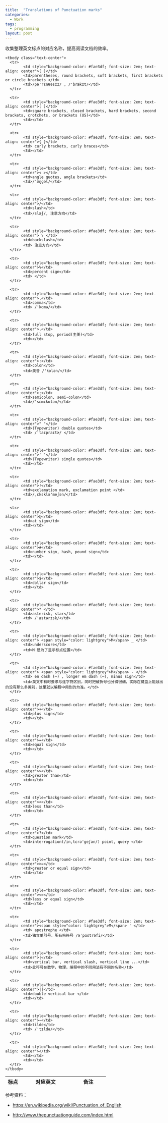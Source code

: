 ```yaml
---
title:  "Translations of Punctuation marks"
categories:
  - Work
tags:
  - programming
layout: post
---
```


收集整理英文标点的对应名称，提高阅读文档的效率。

<table class="table table-bordered" >
    <thead>
      <tr>
            <th width="15%">标点</th>
            <th width="50%">对应英文</th>
            <th width="35%">备注</th>
      </tr>
    </thead>

    <tbody class="text-center">
      <tr>
            <td style="background-color: #fae3df; font-size: 2em; text-align: center">( )</td>
            <td>parentheses, round brackets, soft brackets, first brackets or circle brackets </td>
            <td>/pə'rɛnθəsɪz/ , /'brækɪt/</td>
      </tr>

      <tr>
            <td style="background-color: #fae3df; font-size: 2em; text-align: center">[ ]</td>
            <td>square brackets, closed brackets, hard brackets, second brackets, crotchets, or brackets (US)</td>
            <td></td>
      </tr>

      <tr>
            <td style="background-color: #fae3df; font-size: 2em; text-align: center">{ }</td>
            <td> curly brackets, curly braces</td>
            <td></td>
      </tr>

      <tr>
            <td style="background-color: #fae3df; font-size: 2em; text-align: center">< ></td>
            <td>angle quotes, angle brackets</td>
            <td>/ˈæŋɡəl/</td>
      </tr>

      <tr>
            <td style="background-color: #fae3df; font-size: 2em; text-align: center">/</td>
            <td>slash</td>
            <td>/slæʃ/, 注意方向</td>
      </tr>

      <tr>
            <td style="background-color: #fae3df; font-size: 2em; text-align: center"> \ </td>
            <td>backslash</td>
            <td> 注意方向</td>
      </tr>

      <tr>
            <td style="background-color: #fae3df; font-size: 2em; text-align: center">%</td>
            <td>percent sign</td>
            <td> </td>
      </tr>

      <tr>
            <td style="background-color: #fae3df; font-size: 2em; text-align: center">,</td>
            <td>comma</td>
            <td> /'kɑmə/</td>
      </tr>

      <tr>
            <td style="background-color: #fae3df; font-size: 2em; text-align: center">.</td>
            <td>full stop, period(主美)</td>
            <td></td>
      </tr>

      <tr>
            <td style="background-color: #fae3df; font-size: 2em; text-align: center">:</td>
            <td>colon</td>
            <td>美音 /'kolən/</td>
      </tr>

      <tr>
            <td style="background-color: #fae3df; font-size: 2em; text-align: center">;</td>
            <td>semicolon, semi-colon</td>
            <td>/'sɛmɪkolən/</td>
      </tr>

      <tr>
            <td style="background-color: #fae3df; font-size: 2em; text-align: center">" "</td>
            <td>(Typewriter) double quotes</td>
            <td> /'taɪpraɪtɚ/ </td>
      </tr>

      <tr>
            <td style="background-color: #fae3df; font-size: 2em; text-align: center">' '</td>
            <td>(Typewriter) single quotes</td>
            <td></td>
      </tr>

      <tr>
            <td style="background-color: #fae3df; font-size: 2em; text-align: center">!</td>
            <td>exclamation mark, exclamation point </td>
            <td>/ˌɛksklə'meʃən/</td>
      </tr>

      <tr>
            <td style="background-color: #fae3df; font-size: 2em; text-align: center">@</td>
            <td>at sign</td>
            <td></td>
      </tr>

      <tr>
            <td style="background-color: #fae3df; font-size: 2em; text-align: center">#</td>
            <td>number sign, hash, pound sign</td>
            <td></td>
      </tr>

      <tr>
            <td style="background-color: #fae3df; font-size: 2em; text-align: center">$</td>
            <td>dollar sign</td>
            <td></td>
      </tr>

      <tr>
            <td style="background-color: #fae3df; font-size: 2em; text-align: center">* </td>
            <td>asterisk, star</td>
            <td> /'æstərɪsk/</td>
      </tr>

      <tr>
            <td style="background-color: #fae3df; font-size: 2em; text-align: center"> <span style="color: lightgrey">M</span> _ </td>
            <td>underscore</td>
            <td>M 是为了显示标点位置</td>
      </tr>

      <tr>
            <td style="background-color: #fae3df; font-size: 2em; text-align: center"> <span style="color: lightgrey">M</span> - </td>
            <td> en dash (–) , longer em dash (—), minus sign</td>
            <td>英文中有时要求与连字符区别，同时把破折号也分得很细，实际在键盘上能敲出的没有那么多类别，这里就以编程中用到的为准。</td>
      </tr>

      <tr>
            <td style="background-color: #fae3df; font-size: 2em; text-align: center">+</td>
            <td>plus sign</td>
            <td></td>
      </tr>

      <tr>
            <td style="background-color: #fae3df; font-size: 2em; text-align: center">=</td>
            <td>equal sign</td>
            <td></td>
      </tr>

      <tr>
            <td style="background-color: #fae3df; font-size: 2em; text-align: center">></td>
            <td>greater than</td>
            <td></td>
      </tr>

      <tr>
            <td style="background-color: #fae3df; font-size: 2em; text-align: center"><</td>
            <td>less than</td>
            <td></td>
      </tr>

      <tr>
            <td style="background-color: #fae3df; font-size: 2em; text-align: center">?</td>
            <td>question mark</td>
            <td>interrogation(/ɪn,tɛrə'geʃən/) point, query </td>
      </tr>

      <tr>
            <td style="background-color: #fae3df; font-size: 2em; text-align: center">>=</td>
            <td>greater or equal sign</td>
            <td></td>
      </tr>

      <tr>
            <td style="background-color: #fae3df; font-size: 2em; text-align: center"><=</td>
            <td>less or equal sign</td>
            <td></td>
      </tr>

      <tr>
            <td style="background-color: #fae3df; font-size: 2em; text-align: center"><span style="color: lightgrey">M</span> ' </td>
            <td> apostrophe </td>
            <td>独立单引号，所有格符号 /əˈpɑstrəfi/</td>
      </tr>

      <tr>
            <td style="background-color: #fae3df; font-size: 2em; text-align: center">|</td>
            <td>vertical bar, vertical slash, vertical line ...</td>
            <td>此符号在数学，物理，编程中的不同用法有不同的名称</td>
      </tr>

      <tr>
            <td style="background-color: #fae3df; font-size: 2em; text-align: center">||</td>
            <td>double vertical bar </td>
            <td></td>
      </tr>

      <tr>
            <td style="background-color: #fae3df; font-size: 2em; text-align: center">~</td>
            <td>tilde</td>
            <td> /'tɪldə/</td>
      </tr>

      <tr>
            <td style="background-color: #fae3df; font-size: 2em; text-align: center"></td>
            <td></td>
            <td></td>
      </tr>
    </tbody>



</table>


 参考资料：
 - https://en.wikipedia.org/wiki/Punctuation_of_English

 - http://www.thepunctuationguide.com/index.html
